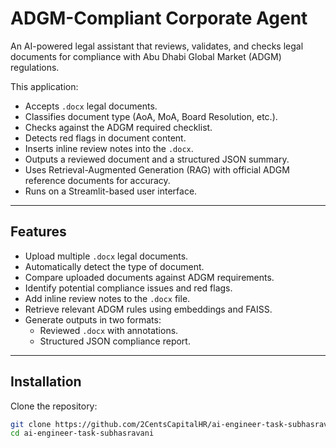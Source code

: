 # ADGM-Compliant Corporate Agent

An AI-powered legal assistant that reviews, validates, and checks legal documents for compliance with Abu Dhabi Global Market (ADGM) regulations.

This application:
- Accepts `.docx` legal documents.
- Classifies document type (AoA, MoA, Board Resolution, etc.).
- Checks against the ADGM required checklist.
- Detects red flags in document content.
- Inserts inline review notes into the `.docx`.
- Outputs a reviewed document and a structured JSON summary.
- Uses Retrieval-Augmented Generation (RAG) with official ADGM reference documents for accuracy.
- Runs on a Streamlit-based user interface.

---

## Features
- Upload multiple `.docx` legal documents.
- Automatically detect the type of document.
- Compare uploaded documents against ADGM requirements.
- Identify potential compliance issues and red flags.
- Add inline review notes to the `.docx` file.
- Retrieve relevant ADGM rules using embeddings and FAISS.
- Generate outputs in two formats:
  - Reviewed `.docx` with annotations.
  - Structured JSON compliance report.

---

## Installation

Clone the repository:
```bash
git clone https://github.com/2CentsCapitalHR/ai-engineer-task-subhasravani.git
cd ai-engineer-task-subhasravani
